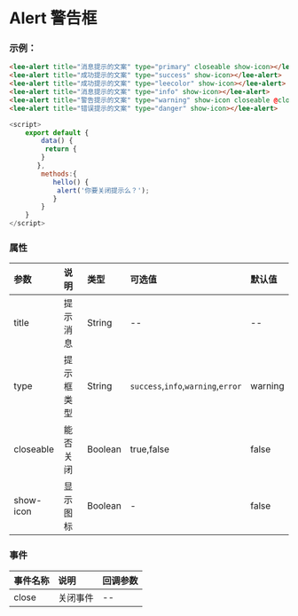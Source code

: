 # Alert 警告框
### 示例：
<div class="leeblock">
    <div class="leesource">
        <lee-alert title="消息提示的文案" type="primary" closeable show-icon></lee-alert>
        <lee-alert title="成功提示的文案" type="success" show-icon></lee-alert>
        <lee-alert title="成功提示的文案" type="leecolor" show-icon></lee-alert>
        <lee-alert title="消息提示的文案" type="info" show-icon></lee-alert>
        <lee-alert title="警告提示的文案" type="warning" show-icon closeable @close="hello"></lee-alert>
        <lee-alert title="错误提示的文案" type="danger" show-icon></lee-alert>
    </div>
<lee-code>

```html
<lee-alert title="消息提示的文案" type="primary" closeable show-icon></lee-alert>
<lee-alert title="成功提示的文案" type="success" show-icon></lee-alert>
<lee-alert title="成功提示的文案" type="leecolor" show-icon></lee-alert>
<lee-alert title="消息提示的文案" type="info" show-icon></lee-alert>
<lee-alert title="警告提示的文案" type="warning" show-icon closeable @close="hello"></lee-alert>
<lee-alert title="错误提示的文案" type="danger" show-icon></lee-alert>
```
```js
<script>
    export default {
        data() {
         return {
        }
       },
        methods:{
           hello() {
            alert('你要关闭提示么？');
           }
        }
    }
</script>
```
</lee-code>
</div>

### 属性

参数|说明|类型|可选值|默认值
:------|:------|:------|:------|:------
title|提示消息|String|--|--
type|提示框类型|String|`success`,`info`,`warning`,`error`|warning
closeable|能否关闭|Boolean|true,false|false
show-icon|显示图标|Boolean|-|false
### 事件

事件名称|说明|回调参数
:------|:------|:------
close|关闭事件|--

<script>
    export default {
        data() {
         return {
           

        }
       },
        methods:{
           hello() {
            alert('你要关闭提示么？');
           }
        }
    }
</script>